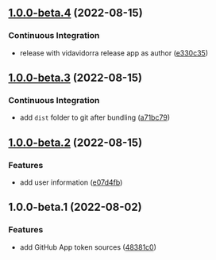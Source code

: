 ## [1.0.0-beta.4](https://github.com/vidavidorra/github-app-token/compare/v1.0.0-beta.3...v1.0.0-beta.4) (2022-08-15)

### Continuous Integration

- release with vidavidorra release app as author ([e330c35](https://github.com/vidavidorra/github-app-token/commit/e330c35195368c40a871fee5876ccd92fd76fe20))

## [1.0.0-beta.3](https://github.com/vidavidorra/github-app-token/compare/v1.0.0-beta.2...v1.0.0-beta.3) (2022-08-15)

### Continuous Integration

- add `dist` folder to git after bundling ([a71bc79](https://github.com/vidavidorra/github-app-token/commit/a71bc79ff45d7e9bcad85bbd23024ca00da68de9))

## [1.0.0-beta.2](https://github.com/vidavidorra/github-app-token/compare/v1.0.0-beta.1...v1.0.0-beta.2) (2022-08-15)

### Features

- add user information ([e07d4fb](https://github.com/vidavidorra/github-app-token/commit/e07d4fba6ab25979b6cfc42686fd657da74f07c7))

## 1.0.0-beta.1 (2022-08-02)

### Features

- add GitHub App token sources ([48381c0](https://github.com/vidavidorra/github-app-token/commit/48381c0587e024f05361864dd6dbca2ff0e7de54))
